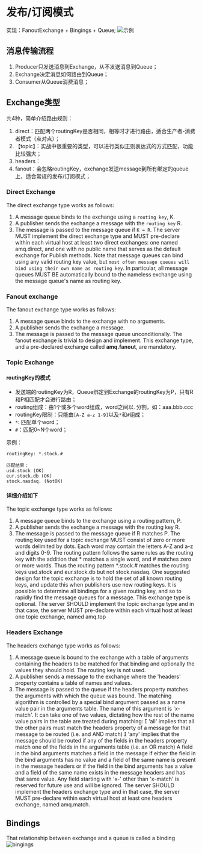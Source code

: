 # 发布/订阅模式
实现：FanoutExchange + Bingings + Queue;
![示例](https://www.rabbitmq.com/img/tutorials/python-three-overall.png)

## 消息传输流程
1. Producer只发送消息到Exchange，从不发送消息到Queue；
2. Exchange决定消息如何路由到Queue；
3. Consumer从Queue消费消息；

## Exchange类型
共4种，简单介绍路由规则：
1. direct：匹配两个routingKey是否相同，相等时才进行路由，适合生产者-消费者模式（点对点）；
2. 【topic】：实战中很重要的类型，可以进行类似正则表达式的方式匹配，功能比较强大；
3. headers：
4. fanout：会忽略routingKey，exchange发送message到所有绑定的queue上，适合常规的发布/订阅模式；

### Direct Exchange 
The direct exchange type works as follows:
1. A message queue binds to the exchange using a `routing key`, K.
2. A publisher sends the exchange a message with the `routing key` R.
3. The message is passed to the message queue if `K = R`.
The server MUST implement the direct exchange type and MUST pre-declare within each virtual host at
least two direct exchanges: one named amq.direct, and one with no public name that serves as the default
exchange for Publish methods.
Note that message queues can bind using any valid routing key value, but `most often message queues will
bind using their own name as routing key`.
In particular, all message queues MUST BE automatically bound to the nameless exchange using the
message queue's name as routing key.

### Fanout exchange
The fanout exchange type works as follows:
1. A message queue binds to the exchange with no arguments.
2. A publisher sends the exchange a message.
3. The message is passed to the message queue unconditionally.
The fanout exchange is trivial to design and implement. This exchange type, and a pre-declared exchange
called **amq.fanout**, are mandatory.

### Topic Exchange
#### routingKey的模式
- 发送端的routingKey为R，Queue绑定到Exchange的routingKey为P，只有R和P相匹配才会进行路由；
- routing组成：由1个或多个word组成，word之间以`.`分割，如：aaa.bbb.ccc 
- routingKey限制：只能由`[A-Z a-z 1-9]`以及`*`和`#`组成；
- `*`: 匹配单个word；
- `#`：匹配0~N个word；

示例：
```
routingKey: *.stock.#

匹配结果：
usd.stock (OK)
eur.stock.db (OK)
stock.nasdaq. (NotOK)
```

#### 详细介绍如下
The topic exchange type works as follows:
1. A message queue binds to the exchange using a routing pattern, P.
2. A publisher sends the exchange a message with the routing key R.
3. The message is passed to the message queue if R matches P.
The routing key used for a topic exchange MUST consist of zero or more words delimited by dots. Each
word may contain the letters A-Z and a-z and digits 0-9.
The routing pattern follows the same rules as the routing key with the addition that * matches a single
word, and # matches zero or more words. Thus the routing pattern *.stock.# matches the routing keys
usd.stock and eur.stock.db but not stock.nasdaq.
One suggested design for the topic exchange is to hold the set of all known routing keys, and update this
when publishers use new routing keys. It is possible to determine all bindings for a given routing key, and
so to rapidly find the message queues for a message. This exchange type is optional.
The server SHOULD implement the topic exchange type and in that case, the server MUST pre-declare
within each virtual host at least one topic exchange, named amq.top

###  Headers Exchange 
The headers exchange type works as follows:
1. A message queue is bound to the exchange with a table of arguments containing the headers to be
matched for that binding and optionally the values they should hold. The routing key is not used.
2. A publisher sends a message to the exchange where the 'headers' property contains a table of
names and values.
3. The message is passed to the queue if the headers property matches the arguments with which the
queue was bound.
The matching algorithm is controlled by a special bind argument passed as a name value pair in the
arguments table. The name of this argument is 'x-match'. It can take one of two values, dictating how the
rest of the name value pairs in the table are treated during matching:
 'all' implies that all the other pairs must match the headers property of a message for that message to be
routed (i.e. and AND match)
 'any' implies that the message should be routed if any of the fields in the headers property match one of
the fields in the arguments table (i.e. an OR match)
A field in the bind arguments matches a field in the message if either the field in the bind arguments has
no value and a field of the same name is present in the message headers or if the field in the bind
arguments has a value and a field of the same name exists in the message headers and has that same value.
Any field starting with 'x-' other than 'x-match' is reserved for future use and will be ignored.
The server SHOULD implement the headers exchange type and in that case, the server MUST pre-declare
within each virtual host at least one headers exchange, named amq.match.

## Bindings
That relationship between exchange and a queue is called a binding
![bingings](https://www.rabbitmq.com/img/tutorials/bindings.png)  









